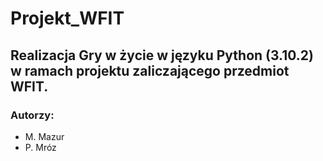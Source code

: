 # Projekt_WFIT
Realizacja Gry w życie w języku Python (3.10.2) w ramach projektu zaliczającego przedmiot WFIT.
---
### Autorzy:
- M. Mazur
- P. Mróz
